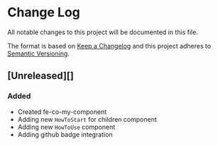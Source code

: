 # Change Log
All notable changes to this project will be documented in this file.

The format is based on [Keep a Changelog](http://keepachangelog.com/)
and this project adheres to [Semantic Versioning](http://semver.org/).

## [Unreleased][]
### Added
- Created fe-co-my-component
- Adding new `HowToStart` for children component
- Adding new `HowToUse` component
- Adding github badge integration

